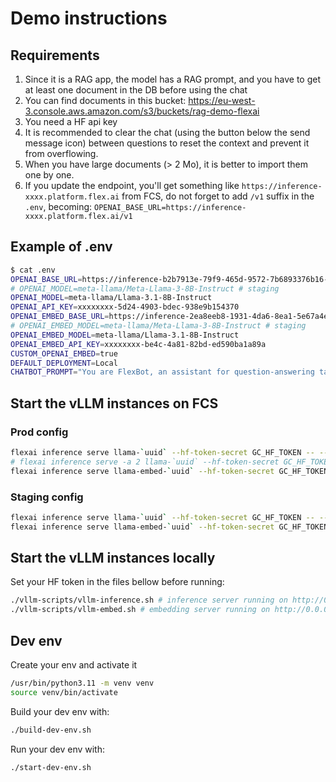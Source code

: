 # Demo instructions

## Requirements

1. Since it is a RAG app, the model has a RAG prompt, and you have to get at least one document in the DB before using the chat
2. You can find documents in this bucket: <https://eu-west-3.console.aws.amazon.com/s3/buckets/rag-demo-flexai>
3. You need a HF api key
4. It is recommended to clear the chat (using the button below the send message icon) between questions to reset the context and prevent it from overflowing.
5. When you have large documents (> 2 Mo), it is better to import them one by one.
6. If you update the endpoint, you'll get something like `https://inference-xxxx.platform.flex.ai` from FCS, do not forget to add `/v1` suffix in the `.env`, becoming: `OPENAI_BASE_URL=https://inference-xxxx.platform.flex.ai/v1`

## Example of .env

```bash
$ cat .env
OPENAI_BASE_URL=https://inference-b2b7913e-79f9-465d-9572-7b6893376b16-0717b173.platform.staging.flexsystems.ai/v1
# OPENAI_MODEL=meta-llama/Meta-Llama-3-8B-Instruct # staging
OPENAI_MODEL=meta-llama/Llama-3.1-8B-Instruct
OPENAI_API_KEY=xxxxxxxx-5d24-4903-bdec-938e9b154370
OPENAI_EMBED_BASE_URL=https://inference-2ea8eeb8-1931-4da6-8ea1-5e67a4e7002d-446f1ee8.platform.staging.flexsystems.ai/v1
# OPENAI_EMBED_MODEL=meta-llama/Meta-Llama-3-8B-Instruct # staging
OPENAI_EMBED_MODEL=meta-llama/Llama-3.1-8B-Instruct
OPENAI_EMBED_API_KEY=xxxxxxxx-be4c-4a81-82bd-ed590ba1a89a
CUSTOM_OPENAI_EMBED=true
DEFAULT_DEPLOYMENT=Local
CHATBOT_PROMPT="You are FlexBot, an assistant for question-answering tasks. Use the following pieces of retrieved context to answer the question. If you don't know the answer, just say that you don't know. Use three sentences maximum and keep the answer concise."
```

## Start the vLLM instances on FCS

### Prod config

```bash
flexai inference serve llama-`uuid` --hf-token-secret GC_HF_TOKEN -- --model=meta-llama/Llama-3.1-8B-Instruct
# flexai inference serve -a 2 llama-`uuid` --hf-token-secret GC_HF_TOKEN -- --model=meta-llama/Llama-3.3-70B-Instruct
flexai inference serve llama-embed-`uuid` --hf-token-secret GC_HF_TOKEN -- --model=meta-llama/Meta-Llama-3-8B-Instruct --task=embed
```

### Staging config

```bash
flexai inference serve llama-`uuid` --hf-token-secret GC_HF_TOKEN -- --model=meta-llama/Meta-Llama-3-8B-Instruct
flexai inference serve llama-embed-`uuid` --hf-token-secret GC_HF_TOKEN -- --model=meta-llama/Meta-Llama-3-8B-Instruct --task=embed

```

## Start the vLLM instances locally

Set your HF token in the files bellow before running:

```bash
./vllm-scripts/vllm-inference.sh # inference server running on http://0.0.0.0:7000
./vllm-scripts/vllm-embed.sh # embedding server running on http://0.0.0.0:7001
```

## Dev env

Create your env and activate it

```bash
/usr/bin/python3.11 -m venv venv
source venv/bin/activate
```

Build your dev env with:

```bash
./build-dev-env.sh
```

Run your dev env with:

```bash
./start-dev-env.sh
```
